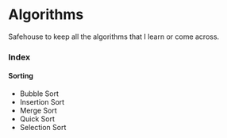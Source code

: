 # Algorithms

Safehouse to keep all the algorithms that I learn or come across.

### Index

#### Sorting

* Bubble Sort
* Insertion Sort
* Merge Sort
* Quick Sort
* Selection Sort